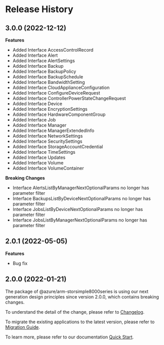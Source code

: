 # Release History
    
## 3.0.0 (2022-12-12)
    
**Features**

  - Added Interface AccessControlRecord
  - Added Interface Alert
  - Added Interface AlertSettings
  - Added Interface Backup
  - Added Interface BackupPolicy
  - Added Interface BackupSchedule
  - Added Interface BandwidthSetting
  - Added Interface CloudApplianceConfiguration
  - Added Interface ConfigureDeviceRequest
  - Added Interface ControllerPowerStateChangeRequest
  - Added Interface Device
  - Added Interface EncryptionSettings
  - Added Interface HardwareComponentGroup
  - Added Interface Job
  - Added Interface Manager
  - Added Interface ManagerExtendedInfo
  - Added Interface NetworkSettings
  - Added Interface SecuritySettings
  - Added Interface StorageAccountCredential
  - Added Interface TimeSettings
  - Added Interface Updates
  - Added Interface Volume
  - Added Interface VolumeContainer

**Breaking Changes**

  - Interface AlertsListByManagerNextOptionalParams no longer has parameter filter
  - Interface BackupsListByDeviceNextOptionalParams no longer has parameter filter
  - Interface JobsListByDeviceNextOptionalParams no longer has parameter filter
  - Interface JobsListByManagerNextOptionalParams no longer has parameter filter
    
## 2.0.1 (2022-05-05)

**Features**

  - Bug fix
    
## 2.0.0 (2022-01-21)

The package of @azure/arm-storsimple8000series is using our next generation design principles since version 2.0.0, which contains breaking changes.

To understand the detail of the change, please refer to [Changelog](https://aka.ms/js-track2-changelog).

To migrate the existing applications to the latest version, please refer to [Migration Guide](https://aka.ms/js-track2-migration-guide).

To learn more, please refer to our documentation [Quick Start](https://aka.ms/js-track2-quickstart).
